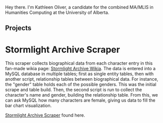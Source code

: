 Hey there. I'm Kathleen Oliver, a candidate for the combined MA/MLIS in Humanities Computing at the University of Alberta. 

## Projects

# Stormlight Archive Scraper
This scraper collects biographical data from each character entry in this fan-made wikia page: [Stormlight Archive Wikia](http://stormlightarchive.wikia.com/wiki/Category:Characters). The data is entered into a MySQL database in multiple tables; first as single entity tables, then with another script, relationship tables between biographical data. For instance, the "gender" table holds each of the possible genders. This was the initial scrape and table build. Then, the second script is run to collect the character's name and gender, building the relationship table. From this, we can ask MySQL how many characters are female, giving us data to fill the bar chart visualization. 

[Stormlight Archive Scraper](https://k-j-oliver.github.io/StormlightArchiveScraper/) found here.

